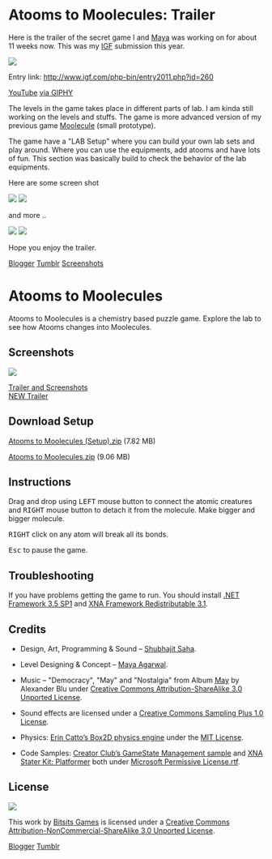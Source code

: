 Atooms to Moolecules: Trailer
===
Here is the trailer of the secret game I and [Maya][Maya Agarwal] was working on for about 11 weeks now. This was my [IGF] submission this year. 

[![](https://github.com/Bitsits/Atooms-to-Moolecules-video/raw/master/dypmpdIuuGgOlfM4qH.gif)][video]

Entry link: http://www.igf.com/php-bin/entry2011.php?id=260

[YouTube][video]
[via GIPHY](https://giphy.com/gifs/dypmpdIuuGgOlfM4qH)

[video]: https://youtu.be/F1EuZnheoMQ

The levels in the game takes place in different parts of lab. I am kinda still working on the levels and stuffs. The game is more advanced version of my previous game [Moolecule] (small prototype). 

The game have a "LAB Setup" where you can build your own lab sets and play around. Where you can use the equipments, add atooms and have lots of fun. This section was basically build to check the behavior of the lab equipments. 

Here are some screen shot 

![](https://github.com/Bitsits/Atooms-to-Moolecules-Assets/raw/master/Blog/Atooms%20to%20Moolecules1.PNG)
![](https://github.com/Bitsits/Atooms-to-Moolecules-Assets/raw/master/Blog/Atooms%20to%20Moolecules2.png)

and more ..

![](https://github.com/Bitsits/Atooms-to-Moolecules-Assets/raw/master/Blog/Atooms%20to%20Moolecules3.png)
![](https://github.com/Bitsits/Atooms-to-Moolecules-Assets/raw/master/Blog/Atooms%20to%20Moolecules4.png)

Hope you enjoy the trailer.

[Moolecule]: https://bitsits.blogspot.com/2010/07/moolecule.html
[IGF]: http://www.igf.com/

[Blogger](https://bitsits.blogspot.com/2010/10/atooms-to-moolecule-trailer.html)
[Tumblr](https://bitsits.tumblr.com/post/96200793650/atooms-to-moolecules-trailer-here-is-the-trailer)
[Screenshots](https://bitsits.tumblr.com/post/96201771160/here-are-some-screen-shot-of-the-game)

Atooms to Moolecules
===
Atooms to Moolecules is a chemistry based puzzle game. Explore the lab to see how Atooms changes into Moolecules.

Screenshots
---
![](https://github.com/Bitsits/Atooms-to-Moolecules-Assets/raw/master/Blog/Atooms%20to%20Moolecules1.PNG)

[Trailer and Screenshots](https://bitsits.blogspot.com/2010/10/atooms-to-moolecule-trailer.html)  
[NEW Trailer](https://bitsits.blogspot.com/2011/02/atooms-to-moolecule-new-trailer.html)

Download Setup
---
[Atooms to Moolecules (Setup).zip][setup] (7.82 MB)

[Atooms to Moolecules.zip][zip] (9.06 MB) 

Instructions
---
Drag and drop using <kbd>LEFT</kbd> mouse button to connect the atomic creatures and <kbd>RIGHT</kbd> mouse button to detach it from the molecule. Make bigger and bigger molecule.

<kbd>RIGHT</kbd> click on any atom will break all its bonds.

<kbd>Esc</kbd> to pause the game.

Troubleshooting
---
If you have problems getting the game to run. You should install [.NET Framework 3.5 SP1] and [XNA Framework Redistributable 3.1].

Credits
---
- Design, Art, Programming & Sound – [Shubhajit Saha].

- Level Designing & Concept – [Maya Agarwal]. 

- Music – "Democracy", "May" and "Nostalgia" from Album [May](http://www.jamendo.com/en/album/149) by Alexander Blu under [Creative Commons Attribution-ShareAlike 3.0 Unported License].

- Sound effects are licensed under a [Creative Commons Sampling Plus 1.0 License].

- Physics: [Erin Catto’s Box2D physics engine](http://www.box2d.org/) under the [MIT License].

- Code Samples: [Creator Club’s GameState Management sample] and [XNA Stater Kit: Platformer] both under [Microsoft Permissive License.rtf].

License
---
![](https://github.com/Bitsits/Atooms-to-Moolecules-Assets/raw/master/Blog/cc.png)

This work by [Bitsits Games] is licensed under a [Creative Commons Attribution-NonCommercial-ShareAlike 3.0 Unported License].

[.NET Framework 3.5 SP1]: http://www.microsoft.com/downloads/details.aspx?FamilyID=ab99342f-5d1a-413d-8319-81da479ab0d7
[XNA Framework Redistributable 3.1]: http://www.microsoft.com/downloads/details.aspx?FamilyID=53867a2a-e249-4560-8011-98eb3e799ef2
[Windows Installer 3.1]: http://www.microsoft.com/downloads/details.aspx?displaylang=en&FamilyID=889482fc-5f56-4a38-b838-de776fd4138c

[Creator Club’s GameState Management sample]: http://creators.xna.com/en-US/samples/gamestatemanagement
[XNA Stater Kit: Platformer]: http://msdn.microsoft.com/en-us/library/dd254918.aspx
[Microsoft Permissive License.rtf]: http://creators.xna.com/downloads/?id=15

[MIT License]: http://www.opensource.org/licenses/mit-license.php
[Creative Commons Sampling Plus 1.0 License]: http://creativecommons.org/licenses/sampling+/1.0/
[Creative Commons Attribution-ShareAlike 3.0 Unported License]: http://creativecommons.org/licenses/by-sa/3.0/
[Creative Commons Attribution-NonCommercial-ShareAlike 3.0 Unported License]: http://creativecommons.org/licenses/by-nc-sa/3.0/

[Bitsits Games]: https://bitsits.blogspot.com
[Shubhajit Saha]: https://suvozit.blogspot.com
[Maya Agarwal]: https://mayaagarwal.blogspot.com

[zip]: https://github.com/Bitsits/Atooms-to-Moolecules-Assets/raw/master/Atooms%20to%20Moolecules.zip
[setup]: https://github.com/Bitsits/Atooms-to-Moolecules-Assets/raw/master/Atooms%20to%20Moolecules%20(Setup).zip

[Blogger](https://bitsits.blogspot.com/2011/02/atooms-to-moolecule.html)
[Tumblr](https://bitsits.tumblr.com/post/96208273420/atooms-to-moolecules-atooms-to-moolecules-is-a)
